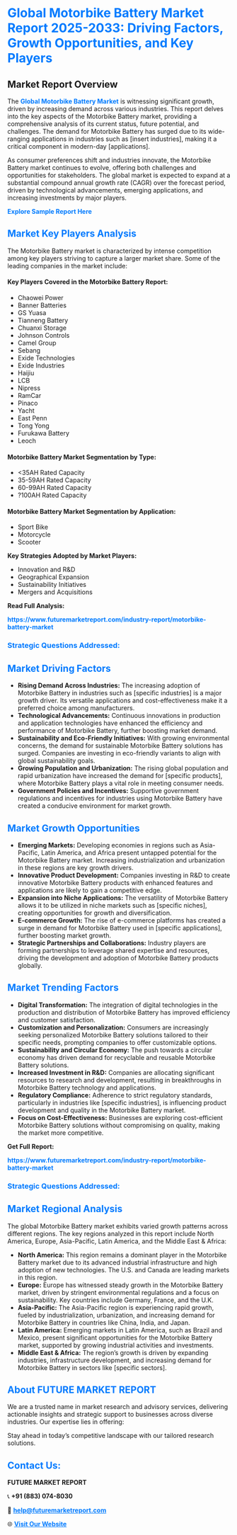 <h1 style="color: #007BFF;">Global Motorbike Battery Market Report 2025-2033: Driving Factors, Growth Opportunities, and Key Players</h1>

<section id="overview">
<h2>Market Report Overview</h2>
<p>The <a href="https://www.futuremarketreport.com/industry-report/motorbike-battery-market" style="color: #007BFF; text-decoration: none;"><strong>Global Motorbike Battery Market</strong></a> is witnessing significant growth, driven by increasing demand across various industries. This report delves into the key aspects of the Motorbike Battery market, providing a comprehensive analysis of its current status, future potential, and challenges. The demand for Motorbike Battery has surged due to its wide-ranging applications in industries such as [insert industries], making it a critical component in modern-day [applications].</p>
<p>As consumer preferences shift and industries innovate, the Motorbike Battery market continues to evolve, offering both challenges and opportunities for stakeholders. The global market is expected to expand at a substantial compound annual growth rate (CAGR) over the forecast period, driven by technological advancements, emerging applications, and increasing investments by major players.</p>
</section>

<section id="overview">
<p><a href="https://www.futuremarketreport.com/request-sample/reportId=116114" style="color: #007BFF; text-decoration: none;"><strong>Explore Sample Report Here</strong></a></p>
</section>

<section id="key-players">
<h2 style="color: #007BFF;">Market Key Players Analysis</h2>
<p>The Motorbike Battery market is characterized by intense competition among key players striving to capture a larger market share. Some of the leading companies in the market include:</p>
<h4>Key Players Covered in the Motorbike Battery Report:</h4>
<ul><li>Chaowei Power</li><li>Banner Batteries</li><li>GS Yuasa</li><li>Tianneng Battery</li><li>Chuanxi Storage</li><li>Johnson Controls</li><li>Camel Group</li><li>Sebang</li><li>Exide Technologies</li><li>Exide Industries</li><li>Haijiu</li><li>LCB</li><li>Nipress</li><li>RamCar</li><li>Pinaco</li><li>Yacht</li><li>East Penn</li><li>Tong Yong</li><li>Furukawa Battery</li><li>Leoch</li></ul>
<h4>Motorbike Battery Market Segmentation by Type:</h4>
<ul><li>&lt;35AH Rated Capacity</li><li>35-59AH Rated Capacity</li><li>60-99AH Rated Capacity</li><li>?100AH Rated Capacity</li></ul>

<h4>Motorbike Battery Market Segmentation by Application:</h4>
<ul><li>Sport Bike</li><li>Motorcycle</li><li>Scooter</li></ul>
<p><strong>Key Strategies Adopted by Market Players:</strong></p>
<ul>
<li>Innovation and R&D</li>
<li>Geographical Expansion</li>
<li>Sustainability Initiatives</li>
<li>Mergers and Acquisitions</li>
</ul>
</section>

<section>
<p><strong>Read Full Analysis: </strong></p><a href="https://www.futuremarketreport.com/industry-report/motorbike-battery-market" style="color: #007BFF; text-decoration: none;"><strong>https://www.futuremarketreport.com/industry-report/motorbike-battery-market</strong></a>
<h3 style="color: #007BFF;">Strategic Questions Addressed:</h3>
</section>

<section id="driving-factors">
<h2 style="color: #007BFF;">Market Driving Factors</h2>
<ul>
<li><strong>Rising Demand Across Industries:</strong> The increasing adoption of Motorbike Battery in industries such as [specific industries] is a major growth driver. Its versatile applications and cost-effectiveness make it a preferred choice among manufacturers.</li>
<li><strong>Technological Advancements:</strong> Continuous innovations in production and application technologies have enhanced the efficiency and performance of Motorbike Battery, further boosting market demand.</li>
<li><strong>Sustainability and Eco-Friendly Initiatives:</strong> With growing environmental concerns, the demand for sustainable Motorbike Battery solutions has surged. Companies are investing in eco-friendly variants to align with global sustainability goals.</li>
<li><strong>Growing Population and Urbanization:</strong> The rising global population and rapid urbanization have increased the demand for [specific products], where Motorbike Battery plays a vital role in meeting consumer needs.</li>
<li><strong>Government Policies and Incentives:</strong> Supportive government regulations and incentives for industries using Motorbike Battery have created a conducive environment for market growth.</li>
</ul>
</section>

<section id="growth-opportunities">
<h2 style="color: #007BFF;">Market Growth Opportunities</h2>
<ul>
<li><strong>Emerging Markets:</strong> Developing economies in regions such as Asia-Pacific, Latin America, and Africa present untapped potential for the Motorbike Battery market. Increasing industrialization and urbanization in these regions are key growth drivers.</li>
<li><strong>Innovative Product Development:</strong> Companies investing in R&D to create innovative Motorbike Battery products with enhanced features and applications are likely to gain a competitive edge.</li>
<li><strong>Expansion into Niche Applications:</strong> The versatility of Motorbike Battery allows it to be utilized in niche markets such as [specific niches], creating opportunities for growth and diversification.</li>
<li><strong>E-commerce Growth:</strong> The rise of e-commerce platforms has created a surge in demand for Motorbike Battery used in [specific applications], further boosting market growth.</li>
<li><strong>Strategic Partnerships and Collaborations:</strong> Industry players are forming partnerships to leverage shared expertise and resources, driving the development and adoption of Motorbike Battery products globally.</li>
</ul>
</section>

<section id="trending-factors">
<h2 style="color: #007BFF;">Market Trending Factors</h2>
<ul>
<li><strong>Digital Transformation:</strong> The integration of digital technologies in the production and distribution of Motorbike Battery has improved efficiency and customer satisfaction.</li>
<li><strong>Customization and Personalization:</strong> Consumers are increasingly seeking personalized Motorbike Battery solutions tailored to their specific needs, prompting companies to offer customizable options.</li>
<li><strong>Sustainability and Circular Economy:</strong> The push towards a circular economy has driven demand for recyclable and reusable Motorbike Battery solutions.</li>
<li><strong>Increased Investment in R&D:</strong> Companies are allocating significant resources to research and development, resulting in breakthroughs in Motorbike Battery technology and applications.</li>
<li><strong>Regulatory Compliance:</strong> Adherence to strict regulatory standards, particularly in industries like [specific industries], is influencing product development and quality in the Motorbike Battery market.</li>
<li><strong>Focus on Cost-Effectiveness:</strong> Businesses are exploring cost-efficient Motorbike Battery solutions without compromising on quality, making the market more competitive.</li>
</ul>
</section>

<section>
<p><strong>Get Full Report: </strong></p><a href="https://www.futuremarketreport.com/industry-report/motorbike-battery-market" style="color: #007BFF; text-decoration: none;"><strong>https://www.futuremarketreport.com/industry-report/motorbike-battery-market</strong></a>
<h3 style="color: #007BFF;">Strategic Questions Addressed:</h3>
</section>


<section id="regional-analysis">
<h2 style="color: #007BFF;">Market Regional Analysis</h2>
<p>The global Motorbike Battery market exhibits varied growth patterns across different regions. The key regions analyzed in this report include North America, Europe, Asia-Pacific, Latin America, and the Middle East & Africa:</p>
<ul>
<li><strong>North America:</strong> This region remains a dominant player in the Motorbike Battery market due to its advanced industrial infrastructure and high adoption of new technologies. The U.S. and Canada are leading markets in this region.</li>
<li><strong>Europe:</strong> Europe has witnessed steady growth in the Motorbike Battery market, driven by stringent environmental regulations and a focus on sustainability. Key countries include Germany, France, and the U.K.</li>
<li><strong>Asia-Pacific:</strong> The Asia-Pacific region is experiencing rapid growth, fueled by industrialization, urbanization, and increasing demand for Motorbike Battery in countries like China, India, and Japan.</li>
<li><strong>Latin America:</strong> Emerging markets in Latin America, such as Brazil and Mexico, present significant opportunities for the Motorbike Battery market, supported by growing industrial activities and investments.</li>
<li><strong>Middle East & Africa:</strong> The region’s growth is driven by expanding industries, infrastructure development, and increasing demand for Motorbike Battery in sectors like [specific sectors].</li>
</ul>
</section>

<footer>
<h2 style="color: #007BFF;">About FUTURE MARKET REPORT</h2>
<p>We are a trusted name in market research and advisory services, delivering actionable insights and strategic support to businesses across diverse industries. Our expertise lies in offering:</p>

<p>Stay ahead in today’s competitive landscape with our tailored research solutions.</p>

<h2 style="color: #007BFF;">Contact Us:</h2>
<p><strong>FUTURE MARKET REPORT</strong></p>
<p>📞 <strong>+91 (883) 074-8030</strong></p>
<p>📧 <strong><a href="mailto:help@futuremarketreport.com" style="color: #007BFF;">help@futuremarketreport.com</a></strong></p>
<p>🌐 <strong><a href="https://www.futuremarketreport.com/" style="color: #007BFF;">Visit Our Website</a></strong></p>
</footer>